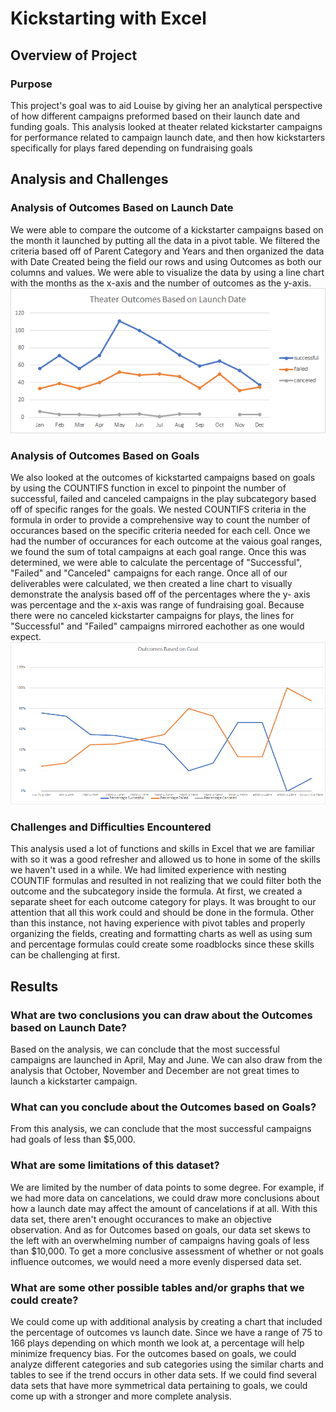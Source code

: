 # Kickstarting with Excel

## Overview of Project

### Purpose
This project's goal was to aid Louise by giving her an analytical perspective of how different campaigns preformed based on their launch date and funding goals. This analysis looked at theater related kickstarter campaigns for performance related to campaign launch date, and then how kickstarters specifically for plays fared depending on fundraising goals

## Analysis and Challenges

### Analysis of Outcomes Based on Launch Date
We were able to compare the outcome of a kickstarter campaigns based on the month it launched by putting all the data in a pivot table. We filtered the criteria based off of Parent Category and Years and then organized the data with Date Created being the field our rows and using Outcomes as both our columns and values. We were able to visualize the data by using a line chart with the months as the x-axis and the number of outcomes as the y-axis. 
![Theater_Outcomes_vs_Launch.png](Resources/Theater_Outcomes_vs_Launch.png)

### Analysis of Outcomes Based on Goals
We also looked at the outcomes of kickstarted campaigns based on goals by using the COUNTIFS function in excel to pinpoint the number of successful, failed and canceled campaigns in the play subcategory based off of specific ranges for the goals. We nested COUNTIFS criteria in the formula in order to provide a comprehensive way to count the number of occurances based on the specific criteria needed for each cell. Once we had the number of occurances for each outcome at the vaious goal ranges, we found the sum of total campaigns at each goal range. Once this was determined, we were able to calculate the percentage of "Successful", "Failed" and "Canceled" campaigns for each range. Once all of our deliverables were calculated, we then created a line chart to visually demonstrate the analysis based off of the percentages where the y- axis was percentage and the x-axis was range of fundraising goal. Because there were no canceled kickstarter campaigns for plays, the lines for "Successful" and "Failed" campaigns mirrored eachother as one would expect.  
![Outcomes_vs_Goals.png](Resources/Outcomes_vs_Goals.png)

### Challenges and Difficulties Encountered
This analysis used a lot of functions and skills in Excel that we are familiar with so it was a good refresher and allowed us to hone in some of the skills we haven't used in a while. We had limited experience with nesting COUNTIF formulas and resulted in not realizing that we could filter both the outcome and the subcategory inside the formula. At first, we created a separate sheet for each outcome category for plays. It was brought to our attention that all this work could and should be done in the formula. Other than this instance, not having experience with pivot tables and properly organizing the fields, creating and formatting charts as well as using sum and percentage formulas could create some roadblocks since these skills can be challenging at first.

## Results

### What are two conclusions you can draw about the Outcomes based on Launch Date?
Based on the analysis, we can conclude that the most successful campaigns are launched in April, May and June. We can also draw from the analysis that October, November and December are not great times to launch a kickstarter campaign.

### What can you conclude about the Outcomes based on Goals?
From this analysis, we can conclude that the most successful campaigns had goals of less than $5,000.

### What are some limitations of this dataset?
We are limited by the number of data points to some degree. For example, if we had more data on cancelations, we could draw more conclusions about how a launch date may affect the amount of cancelations if at all. With this data set, there aren't enought occurances to make an objective observation. And as for Outcomes based on goals, our data set skews to the left with an overwhelming number of campaigns having goals of less than $10,000. To get a more conclusive assessment of whether or not goals influence outcomes, we would need a more evenly dispersed data set.

### What are some other possible tables and/or graphs that we could create?
We could come up with additional analysis by creating a chart that included the percentage of outcomes vs launch date. Since we have a range of 75 to 166 plays depending on which month we look at, a percentage will help minimize frequency bias. For the outcomes based on goals, we could analyze different categories and sub categories using the similar charts and tables to see if the trend occurs in other data sets. If we could find several data sets that have more symmetrical data pertaining to goals, we could come up with a stronger and more complete analysis.

